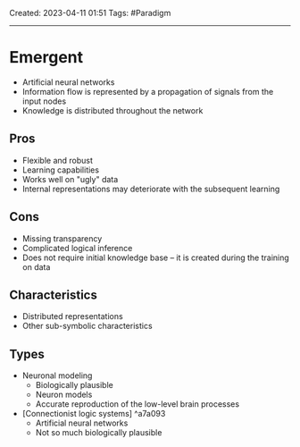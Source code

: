 Created: 2023-04-11 01:51
Tags: #Paradigm

---
# Emergent

* Artificial neural networks
* Information flow is represented by a propagation of signals from the input nodes
* Knowledge is distributed throughout the network

## Pros
* Flexible and robust
* Learning capabilities
* Works well on "ugly" data
* Internal representations may deteriorate with the subsequent learning

## Cons
* Missing transparency
* Complicated logical inference
* Does not require initial knowledge base – it is created during the training on data

## Characteristics
* Distributed representations
* Other sub-symbolic characteristics

## Types
* Neuronal modeling
	* Biologically plausible
	* Neuron models
	* Accurate reproduction of the low-level brain processes
* [Connectionist logic systems] ^a7a093
	* Artificial neural networks
	* Not so much biologically plausible